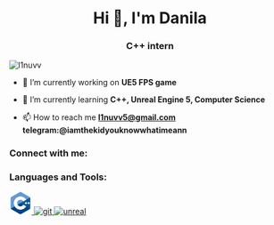 <h1 align="center">Hi 👋, I'm Danila</h1>
<h3 align="center">C++ intern</h3>

<p align="left"> <img src="https://komarev.com/ghpvc/?username=l1nuvv&label=Profile%20views&color=0e75b6&style=flat" alt="l1nuvv" /> </p>

- 🔭 I’m currently working on **UE5 FPS game**

- 🌱 I’m currently learning **C++, Unreal Engine 5, Computer Science**

- 📫 How to reach me **l1nuvv5@gmail.com telegram:@iamthekidyouknowwhatimeann**

<h3 align="left">Connect with me:</h3>
<p align="left">
</p>

<h3 align="left">Languages and Tools:</h3>
<p align="left"> <a href="https://www.w3schools.com/cpp/" target="_blank" rel="noreferrer"> <img src="https://raw.githubusercontent.com/devicons/devicon/master/icons/cplusplus/cplusplus-original.svg" alt="cplusplus" width="40" height="40"/> </a> <a href="https://git-scm.com/" target="_blank" rel="noreferrer"> <img src="https://www.vectorlogo.zone/logos/git-scm/git-scm-icon.svg" alt="git" width="40" height="40"/> </a> <a href="https://unrealengine.com/" target="_blank" rel="noreferrer"> <img src="https://raw.githubusercontent.com/kenangundogan/fontisto/036b7eca71aab1bef8e6a0518f7329f13ed62f6b/icons/svg/brand/unreal-engine.svg" alt="unreal" width="40" height="40"/> </a> </p>
